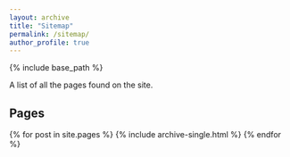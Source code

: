 ```yaml
---
layout: archive
title: "Sitemap"
permalink: /sitemap/
author_profile: true
---
```


{% include base_path %}

A list of all the pages found on the site.

<h2>Pages</h2>
{% for post in site.pages %}
  {% include archive-single.html %}
{% endfor %}
